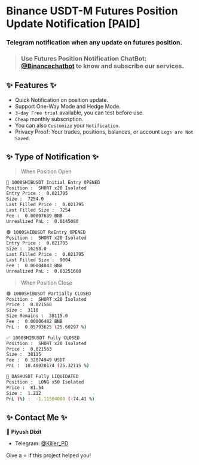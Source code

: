 # Binance USDT-M Futures Position Update Notification [PAID]
### Telegram notification when any update on futures position.
> ### Use Futures Position Notification ChatBot: [@Binancechatbot](https://t.me/Binancechatbot) to know and subscribe our services.
##  ✨ Features  ✨

- Quick Notification on position update.
- Support One-Way Mode and Hedge Mode.
- `3-day Free trial` available, you can test before use.
- `Cheap` monthly subscription.
- You can also `Customize` your `Notification`.
- Privacy Proof: Your trades, positions, balances, or account `Logs are Not Saved`.

## ✨ Type of Notification ✨
> When Position Open
```sh
🔵 1000SHIBUSDT Initial Entry OPENED
Position :  SHORT x20 Isolated
Entry Price :  0.021795
Size :  7254.0
Last Filled Price :  0.021795
Last Filled Size :  7254
Fee :  0.00007639 BNB
Unrealized PnL :  0.0145080
```
```sh
🟣 1000SHIBUSDT ReEntry OPENED
Position :  SHORT x20 Isolated
Entry Price :  0.021795
Size :  16258.0
Last Filled Price :  0.021795
Last Filled Size :  9004
Fee :  0.00004843 BNB
Unrealized PnL :  0.03251600
```

> When Position Close
```sh
🟢 1000SHIBUSDT Partially CLOSED
Position :  SHORT x20 Isolated
Price :  0.021560
Size :  3110
Size Remains :  38115.0
Fee :  0.00006482 BNB
PnL :  0.85793625 (25.60297 %)
```
```sh
✅ 1000SHIBUSDT Fully CLOSED
Position :  SHORT x20 Isolated
Price :  0.021563
Size :  38115
Fee :  0.32874949 USDT
PnL :  10.40020174 (25.32115 %)
```
```sh
🔴 DASHUSDT Fully LIQUIDATED
Position :  LONG x50 Isolated
Price :  81.54
Size :  1.212
PnL (%) :  -1.11504000 (-74.41 %)
```

## ✨ Contact Me ✨
👤 **Piyush Dixit**
* Telegram: [@Killer_PD](https://t.me/Killer_PD)

Give a ⭐️ if this project helped you!
